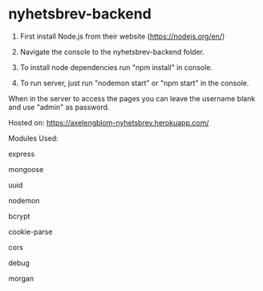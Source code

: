# nyhetsbrev-backend

1. First install Node.js from their website (https://nodejs.org/en/)

2. Navigate the console to the nyhetsbrev-backend folder.

3. To install node dependencies run "npm install" in console.

4. To run server, just run "nodemon start" or "npm start" in the console.

When in the server to access the pages you can leave the username blank and use "admin" as password.

Hosted on: https://axelengblom-nyhetsbrev.herokuapp.com/

Modules Used:

express

mongoose

uuid

nodemon

bcrypt

cookie-parse

cors

debug

morgan
